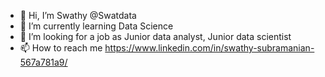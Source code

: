 - 👋 Hi, I’m Swathy @Swatdata
- 🌱 I’m currently learning Data Science
- 💞️ I’m looking for a job as Junior data analyst, Junior data scientist
- 📫 How to reach me https://www.linkedin.com/in/swathy-subramanian-567a781a9/

<!---
Swatdata/Swatdata is a ✨ special ✨ repository because its `README.md` (this file) appears on your GitHub profile.
You can click the Preview link to take a look at your changes.
--->
